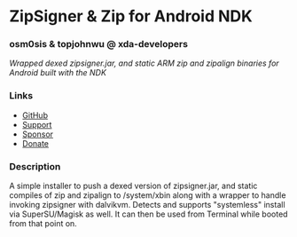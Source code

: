# ZipSigner & Zip for Android NDK
### osm0sis & topjohnwu @ xda-developers
*Wrapped dexed zipsigner.jar, and static ARM zip and zipalign binaries for Android built with the NDK*

### Links
* [GitHub](https://github.com/Magisk-Modules-Repo/zipsigner)
* [Support](https://forum.xda-developers.com/showthread.php?t=2239421)
* [Sponsor](https://github.com/sponsors/osm0sis)
* [Donate](https://forum.xda-developers.com/donatetome.php?u=4544860)

### Description
A simple installer to push a dexed version of zipsigner.jar, and static compiles of zip and zipalign to /system/xbin along with a wrapper to handle invoking zipsigner with dalvikvm. Detects and supports "systemless" install via SuperSU/Magisk as well. It can then be used from Terminal while booted from that point on.
